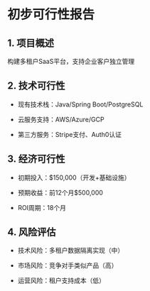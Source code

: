 # 初步可行性报告
## 1. 项目概述
构建多租户SaaS平台，支持企业客户独立管理

## 2. 技术可行性

- 现有技术栈：Java/Spring Boot/PostgreSQL

- 云服务支持：AWS/Azure/GCP

- 第三方服务：Stripe支付、Auth0认证

## 3. 经济可行性

- 初期投入：$150,000（开发+基础设施）

- 预期收益：前12个月$500,000

- ROI周期：18个月

## 4. 风险评估

- 技术风险：多租户数据隔离实现（中）

- 市场风险：竞争对手类似产品（高）

- 运营风险：租户支持成本（低）